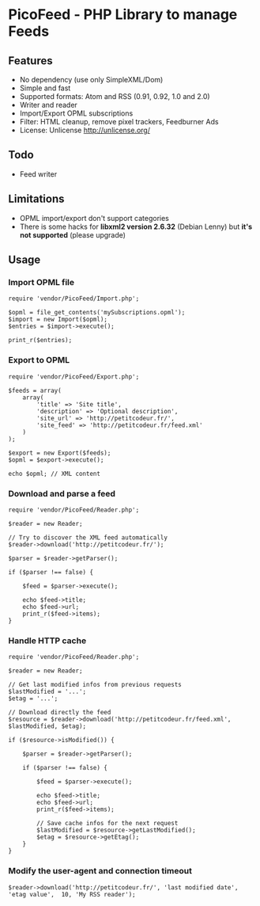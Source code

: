 PicoFeed - PHP Library to manage Feeds
======================================

Features
--------

- No dependency (use only SimpleXML/Dom)
- Simple and fast
- Supported formats: Atom and RSS (0.91, 0.92, 1.0 and 2.0)
- Writer and reader
- Import/Export OPML subscriptions
- Filter: HTML cleanup, remove pixel trackers, Feedburner Ads
- License: Unlicense <http://unlicense.org/>

Todo
----

- Feed writer

Limitations
-----------

- OPML import/export don't support categories
- There is some hacks for **libxml2 version 2.6.32** (Debian Lenny) but **it's not supported** (please upgrade)

Usage
-----

### Import OPML file

    require 'vendor/PicoFeed/Import.php';

    $opml = file_get_contents('mySubscriptions.opml');
    $import = new Import($opml);
    $entries = $import->execute();

    print_r($entries);

### Export to OPML

    require 'vendor/PicoFeed/Export.php';

    $feeds = array(
        array(
            'title' => 'Site title',
            'description' => 'Optional description',
            'site_url' => 'http://petitcodeur.fr/',
            'site_feed' => 'http://petitcodeur.fr/feed.xml'
        )
    );

    $export = new Export($feeds);
    $opml = $export->execute();

    echo $opml; // XML content

### Download and parse a feed

    require 'vendor/PicoFeed/Reader.php';

    $reader = new Reader;

    // Try to discover the XML feed automatically
    $reader->download('http://petitcodeur.fr/');

    $parser = $reader->getParser();

    if ($parser !== false) {

        $feed = $parser->execute();

        echo $feed->title;
        echo $feed->url;
        print_r($feed->items);
    }

### Handle HTTP cache

    require 'vendor/PicoFeed/Reader.php';

    $reader = new Reader;

    // Get last modified infos from previous requests
    $lastModified = '...';
    $etag = '...';

    // Download directly the feed
    $resource = $reader->download('http://petitcodeur.fr/feed.xml', $lastModified, $etag);

    if ($resource->isModified()) {

        $parser = $reader->getParser();

        if ($parser !== false) {

            $feed = $parser->execute();

            echo $feed->title;
            echo $feed->url;
            print_r($feed->items);

            // Save cache infos for the next request
            $lastModified = $resource->getLastModified();
            $etag = $resource->getEtag();
        }
    }

### Modify the user-agent and connection timeout

    $reader->download('http://petitcodeur.fr/', 'last modified date', 'etag value',  10, 'My RSS reader');
